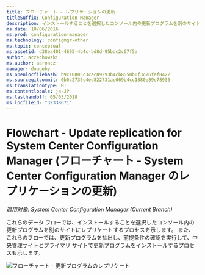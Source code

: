 ```yaml
---
title: フローチャート - レプリケーションの更新
titleSuffix: Configuration Manager
description: インストールすることを選択したコンソール内の更新プログラムを別のサイトにレプリケートするプロセスについて説明します。
ms.date: 10/06/2016
ms.prod: configuration-manager
ms.technology: configmgr-other
ms.topic: conceptual
ms.assetid: d38ea401-4695-4b4c-bd8d-95bdc2c67f5a
author: aczechowski
ms.author: aaroncz
manager: dougeby
ms.openlocfilehash: b9c10805c3cac89293b4cb8550b0f3c76fef8422
ms.sourcegitcommit: 0b0c2735c4ed822731ae069b4cc1380e89e78933
ms.translationtype: HT
ms.contentlocale: ja-JP
ms.lasthandoff: 05/03/2018
ms.locfileid: "32338671"
---
```

# <a name="flowchart---update-replication-for-system-center-configuration-manager"></a>Flowchart - Update replication for System Center Configuration Manager (フローチャート - System Center Configuration Manager のレプリケーションの更新)

*適用対象: System Center Configuration Manager (Current Branch)*

これらのデータ フローでは、インストールすることを選択したコンソール内の更新プログラムを別のサイトにレプリケートするプロセスを示します。 また、これらのフローでは、更新プログラムを抽出し、前提条件の確認を実行して、中央管理サイトとプライマリ サイトで更新プログラムをインストールするプロセスも示します。  

 ![フローチャート - 更新プログラムのレプリケート](media/Flowchart---Replicate-updates.png)  
